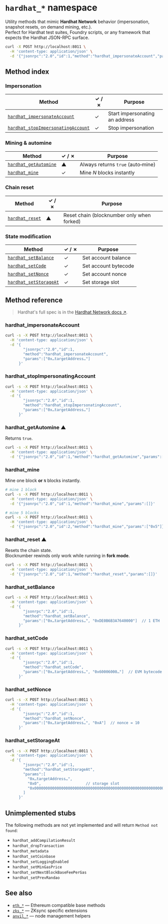 # `hardhat_*` namespace

Utility methods that mimic **Hardhat Network** behavior (impersonation, snapshot resets, on demand
mining, etc.).  
Perfect for Hardhat test suites, Foundry scripts, or any framework that expects the Hardhat JSON-RPC
surface.

```bash // [Example]
curl -X POST http://localhost:8011 \
  -H 'content-type: application/json' \
  -d '{"jsonrpc":"2.0","id":1,"method":"hardhat_impersonateAccount","params":["0x…address…"]}'
```

## Method index

### Impersonation

| Method                                                                  | ✓ / ✗ | Purpose                        |
| ----------------------------------------------------------------------- | ----- | ------------------------------ |
| [`hardhat_impersonateAccount`](#hardhat_impersonateaccount)             | ✓     | Start impersonating an address |
| [`hardhat_stopImpersonatingAccount`](#hardhat_stopimpersonatingaccount) | ✓     | Stop impersonation             |

### Mining & automine

| Method                                        | ✓ / ✗ | Purpose                           |
| --------------------------------------------- | ----- | --------------------------------- |
| [`hardhat_getAutomine`](#hardhat_getautomine) | ▲     | Always returns `true` (auto‑mine) |
| [`hardhat_mine`](#hardhat_mine)               | ✓     | Mine _N_ blocks instantly         |

### Chain reset

| Method                            | ✓ / ✗ | Purpose                                    |
| --------------------------------- | ----- | ------------------------------------------ |
| [`hardhat_reset`](#hardhat_reset) | ▲     | Reset chain (blocknumber only when forked) |

### State modification

| Method                                          | ✓ / ✗ | Purpose              |
| ----------------------------------------------- | ----- | -------------------- |
| [`hardhat_setBalance`](#hardhat_setbalance)     | ✓     | Set account balance  |
| [`hardhat_setCode`](#hardhat_setcode)           | ✓     | Set account bytecode |
| [`hardhat_setNonce`](#hardhat_setnonce)         | ✓     | Set account nonce    |
| [`hardhat_setStorageAt`](#hardhat_setstorageat) | ✓     | Set storage slot     |

## Method reference

> Hardhat's full spec is in the [Hardhat Network docs ↗︎](https://hardhat.org/hardhat-network).

### hardhat_impersonateAccount <a id="hardhat_impersonateaccount" />

```bash
curl -s -X POST http://localhost:8011 \
  -H 'content-type: application/json' \
  -d '{
        "jsonrpc":"2.0","id":1,
        "method":"hardhat_impersonateAccount",
        "params":["0x…targetAddress…"]
      }'
```

### hardhat_stopImpersonatingAccount <a id="hardhat_stopimpersonatingaccount" />

```bash
curl -s -X POST http://localhost:8011 \
  -H 'content-type: application/json' \
  -d '{
        "jsonrpc":"2.0","id":1,
        "method":"hardhat_stopImpersonatingAccount",
        "params":["0x…targetAddress…"]
      }'
```

### hardhat_getAutomine ▲ <a id="hardhat_getautomine" />

Returns `true`.

```bash
curl -s -X POST http://localhost:8011 \
  -H 'content-type: application/json' \
  -d '{"jsonrpc":"2.0","id":1,"method":"hardhat_getAutomine","params":[]}'
```

### hardhat_mine <a id="hardhat_mine" />

Mine one block **or** `N` blocks instantly.

```bash
# mine 1 block
curl -s -X POST http://localhost:8011 \
  -H 'content-type: application/json' \
  -d '{"jsonrpc":"2.0","id":1,"method":"hardhat_mine","params":[]}'
```

```bash
# mine 5 blocks
curl -s -X POST http://localhost:8011 \
  -H 'content-type: application/json' \
  -d '{"jsonrpc":"2.0","id":2,"method":"hardhat_mine","params":["0x5"]}'
```

### hardhat_reset ▲ <a id="hardhat_reset" />

Resets the chain state.  
Blocknumber rewinds only work while running in **fork mode**.

```bash
curl -s -X POST http://localhost:8011 \
  -H 'content-type: application/json' \
  -d '{"jsonrpc":"2.0","id":1,"method":"hardhat_reset","params":[]}'
```

### hardhat_setBalance <a id="hardhat_setbalance" />

```bash
curl -s -X POST http://localhost:8011 \
  -H 'content-type: application/json' \
  -d '{
        "jsonrpc":"2.0","id":1,
        "method":"hardhat_setBalance",
        "params":["0x…targetAddress…", "0xDE0B6B3A7640000"]  // 1 ETH
      }'
```

### hardhat_setCode <a id="hardhat_setcode" />

```bash
curl -s -X POST http://localhost:8011 \
  -H 'content-type: application/json' \
  -d '{
        "jsonrpc":"2.0","id":1,
        "method":"hardhat_setCode",
        "params":["0x…targetAddress…", "0x60006000…"]  // EVM bytecode
      }'
```

### hardhat_setNonce <a id="hardhat_setnonce" />

```bash
curl -s -X POST http://localhost:8011 \
  -H 'content-type: application/json' \
  -d '{
        "jsonrpc":"2.0","id":1,
        "method":"hardhat_setNonce",
        "params":["0x…targetAddress…", "0xA"]  // nonce = 10
      }'
```

### hardhat_setStorageAt <a id="hardhat_setstorageat" />

```bash
curl -s -X POST http://localhost:8011 \
  -H 'content-type: application/json' \
  -d '{
        "jsonrpc":"2.0","id":1,
        "method":"hardhat_setStorageAt",
        "params":[
          "0x…targetAddress…",
          "0x0",                    // storage slot
          "0x0000000000000000000000000000000000000000000000000000000000000042"
        ]
      }'
```

## Unimplemented stubs

The following methods are not yet implemented and will return `Method not found`:

- `hardhat_addCompilationResult`
- `hardhat_dropTransaction`
- `hardhat_metadata`
- `hardhat_setCoinbase`
- `hardhat_setLoggingEnabled`
- `hardhat_setMinGasPrice`
- `hardhat_setNextBlockBaseFeePerGas`
- `hardhat_setPrevRandao`

## See also

- [`eth_*`](./eth.md) — Ethereum compatible base methods
- [`zks_*`](./zks.md) — ZKsync specific extensions
- [`anvil_*`](./anvil.md) — node management helpers

